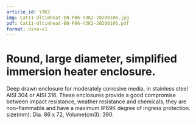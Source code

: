 ```yaml
---
article_id: Y3K2
img: Cat11-Ultimheat-EN-P86-Y3K2-20200106.jpg
pdf: Cat11-Ultimheat-EN-P86-Y3K2-20200106.pdf
format: diva-v1
---
```


# Round, large diameter, simplified immersion heater enclosure.

Deep drawn enclosure for moderately corrosive media, in stainless steel AISI 304 or AISI 316.
These enclosures provide a good compromise between impact resistance,
weather resistance and chemicals, they are non-flammable and have a maximum IP69K degree of ingress protection.
size(mm): Dia. 86 x 72, Volume(cm3): 390.
